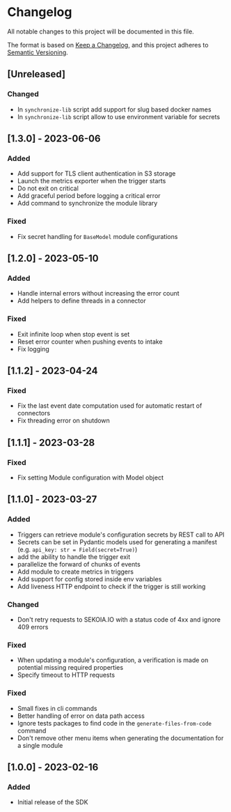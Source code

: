 # Changelog

All notable changes to this project will be documented in this file.

The format is based on [Keep a Changelog](https://keepachangelog.com/en/1.0.0/),
and this project adheres to [Semantic Versioning](https://semver.org/spec/v2.0.0.html).

## [Unreleased]

### Changed

- In `synchronize-lib` script add support for slug based docker names
- In `synchronize-lib` script allow to use environment variable for secrets

## [1.3.0] - 2023-06-06

### Added

- Add support for TLS client authentication in S3 storage
- Launch the metrics exporter when the trigger starts
- Do not exit on critical
- Add graceful period before logging a critical error
- Add command to synchronize the module library

### Fixed

- Fix secret handling for `BaseModel` module configurations 

## [1.2.0] - 2023-05-10

### Added

- Handle internal errors without increasing the error count
- Add helpers to define threads in a connector

### Fixed

- Exit infinite loop when stop event is set
- Reset error counter when pushing events to intake
- Fix logging

## [1.1.2] - 2023-04-24

### Fixed

- Fix the last event date computation used for automatic restart of connectors
- Fix threading error on shutdown

## [1.1.1] - 2023-03-28

### Fixed

- Fix setting Module configuration with Model object

## [1.1.0] - 2023-03-27

### Added

- Triggers can retrieve module's configuration secrets by REST call to API
- Secrets can be set in Pydantic models used for generating a manifest (e.g. `api_key: str = Field(secret=True)`)
- add the ability to handle the trigger exit
- parallelize the forward of chunks of events
- Add module to create metrics in triggers
- Add support for config stored inside env variables
- Add liveness HTTP endpoint to check if the trigger is still working

### Changed

- Don't retry requests to SEKOIA.IO with a status code of 4xx and ignore 409 errors

### Fixed

- When updating a module's configuration, a verification is made on potential missing required properties
- Specify timeout to HTTP requests


### Fixed

- Small fixes in cli commands
- Better handling of error on data path access
- Ignore tests packages to find code in the `generate-files-from-code` command
- Don't remove other menu items when generating the documentation for a single module

## [1.0.0] - 2023-02-16

### Added

- Initial release of the SDK

